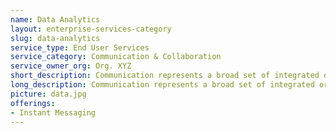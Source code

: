 ```yaml
---
name: Data Analytics
layout: enterprise-services-category
slug: data-analytics
service_type: End User Services
service_category: Communication & Collaboration
service_owner_org: Org. XYZ
short_description: Communication represents a broad set of integrated or individual services that enable users to communicate with other users, partners or customers. 
long_description: Communication represents a broad set of integrated or individual services that enable users to communicate with other users, partners or customers. This communication may occur via electronic mail, calendaring, messaging, social communities, audio conferencing, video conferencing and voice calls. More robust, unified messaging service offerings provide file transfer, file sync and share, embedded images, clickable hyperlinks, Voice over IP (VoIP) and video chat.
picture: data.jpg
offerings:
- Instant Messaging
---
```


